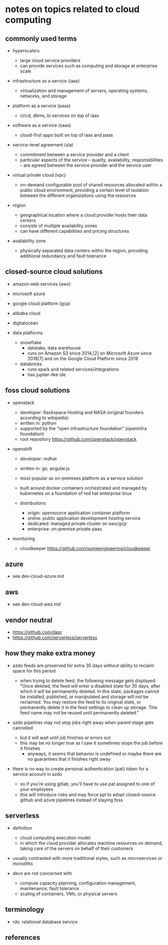 # notes on topics related to cloud computing


## commonly used terms

- hyperscalers
  - large cloud service providers
  - can provide services such as computing and storage at enterprise scale

- infrastructure as a service (iaas)
  - virtualization and management of servers, operating systems, networks, and storage

- platform as a service (paas)
  - ci/cd, dbms, bi services on top of iaas

- software as a service (saas)
  - cloud-first apps built on top of iaas and paas

- service-level agreement (sla)
  - commitment between a service provider and a client
  - particular aspects of the service – quality, availability, responsibilities – are agreed
    between the service provider and the service user

- virtual private cloud (vpc) 
  - on-demand configurable pool of shared resources allocated within a public cloud environment, 
    providing a certain level of isolation between the different organizations using the resources

- region
  - geographical location where a cloud provider hosts their data centers
  - consists of multiple availability zones
  - can have different capabilities and pricing structures

- availability zone
  - physically separated data centers within the region, providing additional redundancy and fault tolerance


## closed-source cloud solutions

- amazon web services (aws)
- microsoft azure  
- google cloud platform (gcp)
- alibaba cloud
- digitalocean

- data platforms
  - snowflake
    - datalake, data warehouse
    - runs on Amazon S3 since 2014,[2] on Microsoft Azure since 2018[7] and on the Google Cloud Platform since 2019
  - databricks
    - runs spark and related services/integrations
    - has jupiter-like ide


## foss cloud solutions

- openstack
  - developer: Rackspace Hosting and NASA (original founders according to wikipedia)
  - written in: python
  - supported by the "open infrastructure foundation" (openinfra foundation)
  - root repository https://github.com/openstack/openstack

- openshift
  - developer: redhat
  - written in: go, angular.js
  - most popular as on-premises platform as a service solution
  - built around docker containers orchestrated and managed by kubernetes on a foundation of red hat enterprise linux

  - distributions
    - origin: opensource application container platform
    - online: public application development hosting service
    - dedicated: managed private cluster on aws/gcp 
    - enterprise: on-premise private paas

- monitoring
  - cloudkeeper https://github.com/someengineering/cloudkeeper


## azure

- see dev-cloud-azure.md


## aws

- see dev-cloud-aws.md


## vendor neutral

- https://github.com/dapr
- https://github.com/serverless/serverless


## how they make extra money

- azdo feeds are preserved for extra 30 days without ability to reclaim space for this period
  - when trying to delete feed, the following message gets displayed:
    "Once deleted, the feed will enter a disabled state for 30 days, after which it will be permanently deleted. In this state, packages cannot be installed, published, or manipulated and storage will not be reclaimed. You may restore the feed to its original state, or permanently delete it in the feed settings to clean up storage. This feed name may not be reused until permanently deleted."

- azdo pipelines may not stop jobs right away when parent stage gets cancelled
  - but it will wait until job finishes or errors out
  - this may be no longer true as I saw it sometimes stops the job before it finishes
    - anyways, it seems that behavior is undefined or maybe there are no guarantees that it finishes right away

- there is no way to create personal authentication (pat) token for a service account in azdo
  - so if you're using gitlab, you'll have to use pat assigned to one of your employees
  - this will introduce risks and may force ppl to adopt closed-source github and azure pipelines instead of staying foss


## serverless

- definition
  - cloud computing execution model 
  - in which the cloud provider allocates machine resources on demand, taking care of the servers on behalf of their customers

- usually contrasted with more traditional styles, such as microservices or monoliths

- devs are not concerned with
  - compute capacity planning, configuration management, maintenance, fault tolerance
  - scaling of containers, VMs, or physical servers


## terminology

- rds: relational database service



## references

[^1]: https://en.wikipedia.org/wiki/OpenShift
[^2]: https://www.youtube.com/watch?v=R7k4qJ120dY
